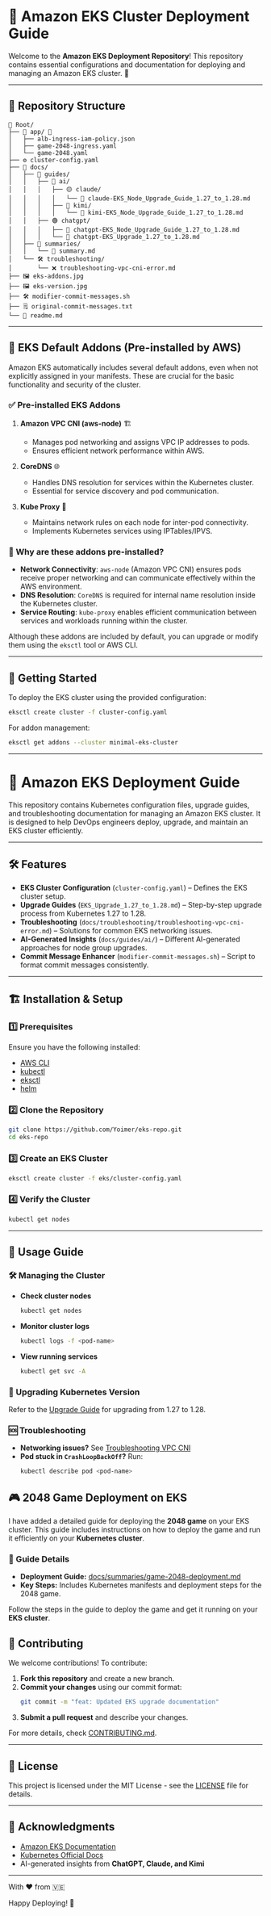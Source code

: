 # 📌 Amazon EKS Cluster Deployment Guide

Welcome to the **Amazon EKS Deployment Repository**! This repository contains essential configurations and documentation for deploying and managing an Amazon EKS cluster. 🚀

---

## 📂 Repository Structure

```
📂 Root/
├── 📂 app/ 🚀
│   ├── alb-ingress-iam-policy.json
│   ├── game-2048-ingress.yaml
│   └── game-2048.yaml
├── ⚙️ cluster-config.yaml
├── 📖 docs/
│   ├── 📜 guides/
│   │   ├── 🤖 ai/
│   │   │   ├── 🟡 claude/
│   │   │   │   └── 📑 claude-EKS_Node_Upgrade_Guide_1.27_to_1.28.md
│   │   │   ├── 🔵 kimi/
│   │   │   │   └── 📑 kimi-EKS_Node_Upgrade_Guide_1.27_to_1.28.md
│   │   ├── 🟢 chatgpt/
│   │   │   ├── 📑 chatgpt-EKS_Node_Upgrade_Guide_1.27_to_1.28.md
│   │   │   └── 📑 chatgpt-EKS_Upgrade_1.27_to_1.28.md
│   ├── 📝 summaries/
│   │   └── 📄 summary.md
│   └── 🛠️ troubleshooting/
│       └── ❌ troubleshooting-vpc-cni-error.md
├── 🖼️ eks-addons.jpg
├── 🖼️ eks-version.jpg
├── 🛠️ modifier-commit-messages.sh
├── 🗒️ original-commit-messages.txt
└── 📖 readme.md
```
---

## 📜 EKS Default Addons (Pre-installed by AWS)
Amazon EKS automatically includes several default addons, even when not explicitly assigned in your manifests. These are crucial for the basic functionality and security of the cluster.

### ✅ Pre-installed EKS Addons

1. **Amazon VPC CNI (aws-node)** 🏗️
   - Manages pod networking and assigns VPC IP addresses to pods.
   - Ensures efficient network performance within AWS.

2. **CoreDNS** 🌐
   - Handles DNS resolution for services within the Kubernetes cluster.
   - Essential for service discovery and pod communication.

3. **Kube Proxy** 🔌
   - Maintains network rules on each node for inter-pod connectivity.
   - Implements Kubernetes services using IPTables/IPVS.

### 🔎 Why are these addons pre-installed?
- **Network Connectivity**: `aws-node` (Amazon VPC CNI) ensures pods receive proper networking and can communicate effectively within the AWS environment.
- **DNS Resolution**: `CoreDNS` is required for internal name resolution inside the Kubernetes cluster.
- **Service Routing**: `kube-proxy` enables efficient communication between services and workloads running within the cluster.

Although these addons are included by default, you can upgrade or modify them using the `eksctl` tool or AWS CLI.

---

## 🚀 Getting Started
To deploy the EKS cluster using the provided configuration:

```sh
eksctl create cluster -f cluster-config.yaml
```

For addon management:

```sh
eksctl get addons --cluster minimal-eks-cluster
```

---

# 🚀 Amazon EKS Deployment Guide

This repository contains Kubernetes configuration files, upgrade guides, and troubleshooting documentation for managing an Amazon EKS cluster. It is designed to help DevOps engineers deploy, upgrade, and maintain an EKS cluster efficiently.

---

## 🛠 Features

- **EKS Cluster Configuration** (`cluster-config.yaml`) – Defines the EKS cluster setup.
- **Upgrade Guides** (`EKS_Upgrade_1.27_to_1.28.md`) – Step-by-step upgrade process from Kubernetes 1.27 to 1.28.
- **Troubleshooting** (`docs/troubleshooting/troubleshooting-vpc-cni-error.md`) – Solutions for common EKS networking issues.
- **AI-Generated Insights** (`docs/guides/ai/`) – Different AI-generated approaches for node group upgrades.
- **Commit Message Enhancer** (`modifier-commit-messages.sh`) – Script to format commit messages consistently.

---

## 🏗 Installation & Setup

### 1️⃣ Prerequisites
Ensure you have the following installed:

- [AWS CLI](https://docs.aws.amazon.com/cli/latest/userguide/install-cliv2.html)
- [kubectl](https://kubernetes.io/docs/tasks/tools/install-kubectl/)
- [eksctl](https://eksctl.io/)
- [helm](https://helm.sh/docs/intro/install/)

### 2️⃣ Clone the Repository
```bash
git clone https://github.com/Yoimer/eks-repo.git
cd eks-repo
```

### 3️⃣ Create an EKS Cluster
```bash
eksctl create cluster -f eks/cluster-config.yaml
```

### 4️⃣ Verify the Cluster
```bash
kubectl get nodes
```

---

## 🚀 Usage Guide

### 🛠 Managing the Cluster

- **Check cluster nodes**
  ```bash
  kubectl get nodes
  ```
- **Monitor cluster logs**
  ```bash
  kubectl logs -f <pod-name>
  ```
- **View running services**
  ```bash
  kubectl get svc -A
  ```

### 🔄 Upgrading Kubernetes Version
Refer to the [Upgrade Guide](docs/guides/ai/chatgpt/chatgpt-EKS_Node_Upgrade_Guide_1.27_to_1.28.md) for upgrading from 1.27 to 1.28.

### 🆘 Troubleshooting
- **Networking issues?** See [Troubleshooting VPC CNI](docs/troubleshooting/troubleshooting-vpc-cni-error.md)
- **Pod stuck in `CrashLoopBackOff`?** Run:
  ```bash
  kubectl describe pod <pod-name>
  ```


## 🎮 2048 Game Deployment on EKS

I have added a detailed guide for deploying the **2048 game** on your EKS cluster. This guide includes instructions on how to deploy the game and run it efficiently on your **Kubernetes cluster**.

### 📝 Guide Details

- **Deployment Guide:** [docs/summaries/game-2048-deployment.md](docs/summaries/game-2048-deployment.md)
- **Key Steps:** Includes Kubernetes manifests and deployment steps for the 2048 game.

Follow the steps in the guide to deploy the game and get it running on your **EKS cluster**.

## 🤝 Contributing

We welcome contributions! To contribute:
1. **Fork this repository** and create a new branch.
2. **Commit your changes** using our commit format:
   ```bash
   git commit -m "feat: Updated EKS upgrade documentation"
   ```
3. **Submit a pull request** and describe your changes.

For more details, check [CONTRIBUTING.md](CONTRIBUTING.md).

---

## 📜 License

This project is licensed under the MIT License - see the [LICENSE](LICENSE) file for details.

---

## 🙌 Acknowledgments

- [Amazon EKS Documentation](https://docs.aws.amazon.com/eks/latest/userguide/)
- [Kubernetes Official Docs](https://kubernetes.io/docs/)
- AI-generated insights from **ChatGPT, Claude, and Kimi**

---

With ❤️ from 🇻🇪

Happy Deploying! 🎉

